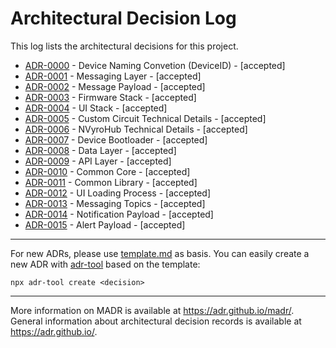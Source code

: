 # Architectural Decision Log

This log lists the architectural decisions for this project.

<!-- toc -->

* [ADR-0000](0000-device-naming-convention-(deviceid).md) - Device Naming Convetion (DeviceID) - [accepted]
* [ADR-0001](0001-messaging-layer.md) - Messaging Layer - [accepted]
* [ADR-0002](0002-message-payload.md) - Message Payload - [accepted]
* [ADR-0003](0003-firmware-stack.md) - Firmware Stack - [accepted]
* [ADR-0004](0004-ui-stack.md) - UI Stack - [accepted]
* [ADR-0005](0005-custom-circuit-technical-details.md) - Custom Circuit Technical Details - [accepted]
* [ADR-0006](0006-nvyrohub-technical-details.md) - NVyroHub Technical Details - [accepted]
* [ADR-0007](0007-device-bootloader.md) - Device Bootloader - [accepted]
* [ADR-0008](0008-data-layer.md) - Data Layer - [accepted]
* [ADR-0009](0009-api-layer.md) - API Layer - [accepted]
* [ADR-0010](0010-common-core.md) - Common Core - [accepted]
* [ADR-0011](0011-common-library.md) - Common Library - [accepted]
* [ADR-0012](0012-ui-loading-process.md) - UI Loading Process - [accepted]
* [ADR-0013](0013-messaging-topics.md) - Messaging Topics - [accepted]
* [ADR-0014](0014-notification-payload.md) - Notification Payload - [accepted]
* [ADR-0015](0015-alert-payload.md) - Alert Payload - [accepted]

<!-- tocstop -->

---

For new ADRs, please use [template.md](template.md) as basis. You can easily create a new ADR with [adr-tool](https://www.npmjs.com/package/adr-tool) based on the template:
```
npx adr-tool create <decision>
```

---

More information on MADR is available at <https://adr.github.io/madr/>.
General information about architectural decision records is available at <https://adr.github.io/>.
